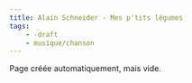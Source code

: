 ```yaml
---
title: Alain Schneider - Mes p'tits légumes
tags:
    - -draft
    - musique/chanson
---
```


Page créée automatiquement, mais vide.
